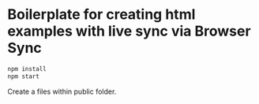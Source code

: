 # Boilerplate for creating html examples with live sync via Browser Sync

```bash
npm install
npm start
```

Create a files within public folder.

